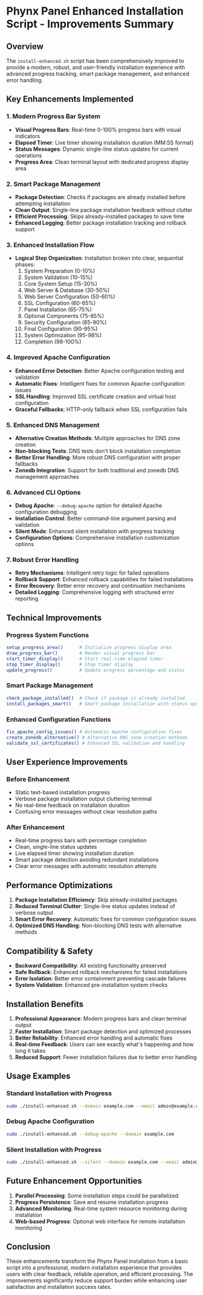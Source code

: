 # Phynx Panel Enhanced Installation Script - Improvements Summary

## Overview
The `install-enhanced.sh` script has been comprehensively improved to provide a modern, robust, and user-friendly installation experience with advanced progress tracking, smart package management, and enhanced error handling.

## Key Enhancements Implemented

### 1. Modern Progress Bar System
- **Visual Progress Bars**: Real-time 0-100% progress bars with visual indicators
- **Elapsed Timer**: Live timer showing installation duration (MM:SS format)
- **Status Messages**: Dynamic single-line status updates for current operations
- **Progress Area**: Clean terminal layout with dedicated progress display area

### 2. Smart Package Management
- **Package Detection**: Checks if packages are already installed before attempting installation
- **Clean Output**: Single-line package installation feedback without clutter
- **Efficient Processing**: Skips already-installed packages to save time
- **Enhanced Logging**: Better package installation tracking and rollback support

### 3. Enhanced Installation Flow
- **Logical Step Organization**: Installation broken into clear, sequential phases:
  1. System Preparation (0-10%)
  2. System Validation (10-15%)
  3. Core System Setup (15-30%)
  4. Web Server & Database (30-50%)
  5. Web Server Configuration (50-60%)
  6. SSL Configuration (60-65%)
  7. Panel Installation (65-75%)
  8. Optional Components (75-85%)
  9. Security Configuration (85-90%)
  10. Final Configuration (90-95%)
  11. System Optimization (95-98%)
  12. Completion (98-100%)

### 4. Improved Apache Configuration
- **Enhanced Error Detection**: Better Apache configuration testing and validation
- **Automatic Fixes**: Intelligent fixes for common Apache configuration issues
- **SSL Handling**: Improved SSL certificate creation and virtual host configuration
- **Graceful Fallbacks**: HTTP-only fallback when SSL configuration fails

### 5. Enhanced DNS Management
- **Alternative Creation Methods**: Multiple approaches for DNS zone creation
- **Non-blocking Tests**: DNS tests don't block installation completion
- **Better Error Handling**: More robust DNS configuration with proper fallbacks
- **Zonedb Integration**: Support for both traditional and zonedb DNS management approaches

### 6. Advanced CLI Options
- **Debug Apache**: `--debug-apache` option for detailed Apache configuration debugging
- **Installation Control**: Better command-line argument parsing and validation
- **Silent Mode**: Enhanced silent installation with progress tracking
- **Configuration Options**: Comprehensive installation customization options

### 7. Robust Error Handling
- **Retry Mechanisms**: Intelligent retry logic for failed operations
- **Rollback Support**: Enhanced rollback capabilities for failed installations
- **Error Recovery**: Better error recovery and continuation mechanisms
- **Detailed Logging**: Comprehensive logging with structured error reporting

## Technical Improvements

### Progress System Functions
```bash
setup_progress_area()      # Initialize progress display area
draw_progress_bar()        # Render visual progress bar
start_timer_display()      # Start real-time elapsed timer
stop_timer_display()       # Stop timer display
update_progress()          # Update progress percentage and status
```

### Smart Package Management
```bash
check_package_installed()  # Check if package is already installed
install_packages_smart()   # Smart package installation with status updates
```

### Enhanced Configuration Functions
```bash
fix_apache_config_issues() # Automatic Apache configuration fixes
create_zonedb_alternative() # Alternative DNS zone creation methods
validate_ssl_certificates() # Enhanced SSL validation and handling
```

## User Experience Improvements

### Before Enhancement
- Static text-based installation progress
- Verbose package installation output cluttering terminal
- No real-time feedback on installation duration
- Confusing error messages without clear resolution paths

### After Enhancement
- Real-time progress bars with percentage completion
- Clean, single-line status updates
- Live elapsed timer showing installation duration
- Smart package detection avoiding redundant installations
- Clear error messages with automatic resolution attempts

## Performance Optimizations

1. **Package Installation Efficiency**: Skip already-installed packages
2. **Reduced Terminal Clutter**: Single-line status updates instead of verbose output
3. **Smart Error Recovery**: Automatic fixes for common configuration issues
4. **Optimized DNS Handling**: Non-blocking DNS tests with alternative methods

## Compatibility & Safety

- **Backward Compatibility**: All existing functionality preserved
- **Safe Rollback**: Enhanced rollback mechanisms for failed installations
- **Error Isolation**: Better error containment preventing cascade failures
- **System Validation**: Enhanced pre-installation system checks

## Installation Benefits

1. **Professional Appearance**: Modern progress bars and clean terminal output
2. **Faster Installation**: Smart package detection and optimized processes
3. **Better Reliability**: Enhanced error handling and automatic fixes
4. **Real-time Feedback**: Users can see exactly what's happening and how long it takes
5. **Reduced Support**: Fewer installation failures due to better error handling

## Usage Examples

### Standard Installation with Progress
```bash
sudo ./install-enhanced.sh --domain example.com --email admin@example.com
```

### Debug Apache Configuration
```bash
sudo ./install-enhanced.sh --debug-apache --domain example.com
```

### Silent Installation with Progress
```bash
sudo ./install-enhanced.sh --silent --domain example.com --email admin@example.com
```

## Future Enhancement Opportunities

1. **Parallel Processing**: Some installation steps could be parallelized
2. **Progress Persistence**: Save and resume installation progress
3. **Advanced Monitoring**: Real-time system resource monitoring during installation
4. **Web-based Progress**: Optional web interface for remote installation monitoring

## Conclusion

These enhancements transform the Phynx Panel installation from a basic script into a professional, modern installation experience that provides users with clear feedback, reliable operation, and efficient processing. The improvements significantly reduce support burden while enhancing user satisfaction and installation success rates.